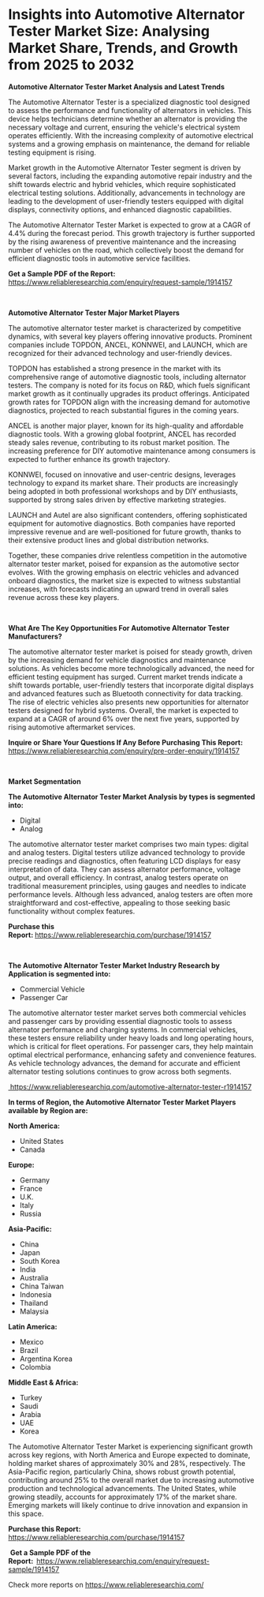 <p><h1>Insights into Automotive Alternator Tester Market Size: Analysing Market Share, Trends, and Growth from 2025 to 2032</h1></p><p><strong>Automotive Alternator Tester Market Analysis and Latest Trends</strong></p>
<p><p>The Automotive Alternator Tester is a specialized diagnostic tool designed to assess the performance and functionality of alternators in vehicles. This device helps technicians determine whether an alternator is providing the necessary voltage and current, ensuring the vehicle's electrical system operates efficiently. With the increasing complexity of automotive electrical systems and a growing emphasis on maintenance, the demand for reliable testing equipment is rising.</p><p>Market growth in the Automotive Alternator Tester segment is driven by several factors, including the expanding automotive repair industry and the shift towards electric and hybrid vehicles, which require sophisticated electrical testing solutions. Additionally, advancements in technology are leading to the development of user-friendly testers equipped with digital displays, connectivity options, and enhanced diagnostic capabilities. </p><p>The Automotive Alternator Tester Market is expected to grow at a CAGR of 4.4% during the forecast period. This growth trajectory is further supported by the rising awareness of preventive maintenance and the increasing number of vehicles on the road, which collectively boost the demand for efficient diagnostic tools in automotive service facilities.</p></p>
<p><strong>Get a Sample PDF of the Report:&nbsp;</strong> <a href="https://www.reliableresearchiq.com/enquiry/request-sample/1914157?utm_campaign=3200&utm_medium=2&utm_source=Github&utm_content=ia&utm_term=10042025&utm_id=automotive-alternator-tester">https://www.reliableresearchiq.com/enquiry/request-sample/1914157</a></p>
<p>&nbsp;</p>
<p><strong>Automotive Alternator Tester Major Market Players</strong></p>
<p><p>The automotive alternator tester market is characterized by competitive dynamics, with several key players offering innovative products. Prominent companies include TOPDON, ANCEL, KONNWEI, and LAUNCH, which are recognized for their advanced technology and user-friendly devices.</p><p>TOPDON has established a strong presence in the market with its comprehensive range of automotive diagnostic tools, including alternator testers. The company is noted for its focus on R&D, which fuels significant market growth as it continually upgrades its product offerings. Anticipated growth rates for TOPDON align with the increasing demand for automotive diagnostics, projected to reach substantial figures in the coming years.</p><p>ANCEL is another major player, known for its high-quality and affordable diagnostic tools. With a growing global footprint, ANCEL has recorded steady sales revenue, contributing to its robust market position. The increasing preference for DIY automotive maintenance among consumers is expected to further enhance its growth trajectory.</p><p>KONNWEI, focused on innovative and user-centric designs, leverages technology to expand its market share. Their products are increasingly being adopted in both professional workshops and by DIY enthusiasts, supported by strong sales driven by effective marketing strategies.</p><p>LAUNCH and Autel are also significant contenders, offering sophisticated equipment for automotive diagnostics. Both companies have reported impressive revenue and are well-positioned for future growth, thanks to their extensive product lines and global distribution networks.</p><p>Together, these companies drive relentless competition in the automotive alternator tester market, poised for expansion as the automotive sector evolves. With the growing emphasis on electric vehicles and advanced onboard diagnostics, the market size is expected to witness substantial increases, with forecasts indicating an upward trend in overall sales revenue across these key players.</p></p>
<p>&nbsp;</p>
<p><strong>What Are The Key Opportunities For Automotive Alternator Tester Manufacturers?</strong></p>
<p><p>The automotive alternator tester market is poised for steady growth, driven by the increasing demand for vehicle diagnostics and maintenance solutions. As vehicles become more technologically advanced, the need for efficient testing equipment has surged. Current market trends indicate a shift towards portable, user-friendly testers that incorporate digital displays and advanced features such as Bluetooth connectivity for data tracking. The rise of electric vehicles also presents new opportunities for alternator testers designed for hybrid systems. Overall, the market is expected to expand at a CAGR of around 6% over the next five years, supported by rising automotive aftermarket services.</p></p>
<p><strong>Inquire or Share Your Questions If Any Before Purchasing This Report:</strong> <a href="https://www.reliableresearchiq.com/enquiry/pre-order-enquiry/1914157?utm_campaign=3200&utm_medium=2&utm_source=Github&utm_content=ia&utm_term=10042025&utm_id=automotive-alternator-tester">https://www.reliableresearchiq.com/enquiry/pre-order-enquiry/1914157</a></p>
<p>&nbsp;</p>
<p><strong>Market Segmentation</strong></p>
<p><strong>The Automotive Alternator Tester Market Analysis by types is segmented into:</strong></p>
<p><ul><li>Digital</li><li>Analog</li></ul></p>
<p><p>The automotive alternator tester market comprises two main types: digital and analog testers. Digital testers utilize advanced technology to provide precise readings and diagnostics, often featuring LCD displays for easy interpretation of data. They can assess alternator performance, voltage output, and overall efficiency. In contrast, analog testers operate on traditional measurement principles, using gauges and needles to indicate performance levels. Although less advanced, analog testers are often more straightforward and cost-effective, appealing to those seeking basic functionality without complex features.</p></p>
<p><strong>Purchase this Report:&nbsp;</strong><a href="https://www.reliableresearchiq.com/purchase/1914157?utm_campaign=3200&utm_medium=2&utm_source=Github&utm_content=ia&utm_term=10042025&utm_id=automotive-alternator-tester">https://www.reliableresearchiq.com/purchase/1914157</a></p>
<p>&nbsp;</p>
<p><strong>The Automotive Alternator Tester Market Industry Research by Application is segmented into:</strong></p>
<p><ul><li>Commercial Vehicle</li><li>Passenger Car</li></ul></p>
<p><p>The automotive alternator tester market serves both commercial vehicles and passenger cars by providing essential diagnostic tools to assess alternator performance and charging systems. In commercial vehicles, these testers ensure reliability under heavy loads and long operating hours, which is critical for fleet operations. For passenger cars, they help maintain optimal electrical performance, enhancing safety and convenience features. As vehicle technology advances, the demand for accurate and efficient alternator testing solutions continues to grow across both segments.</p></p>
<p><a href="https://www.reliableresearchiq.com/automotive-alternator-tester-r1914157?utm_campaign=3200&utm_medium=2&utm_source=Github&utm_content=ia&utm_term=10042025&utm_id=automotive-alternator-tester">&nbsp;https://www.reliableresearchiq.com/automotive-alternator-tester-r1914157</a></p>
<p><strong>In terms of Region, the Automotive Alternator Tester Market Players available by Region are:</strong></p>
<p>
    <p> <strong> North America: </strong>
        <ul>
            <li>United States</li>
            <li>Canada</li>
        </ul>
        </p> 
    <p> <strong> Europe: </strong>
        <ul>
            <li>Germany</li>
            <li>France</li>
            <li>U.K.</li>
            <li>Italy</li>
            <li>Russia</li>
        </ul>
        </p> 
    <p> <strong> Asia-Pacific: </strong>
        <ul>
            <li>China</li>
            <li>Japan</li>
            <li>South Korea</li>
            <li>India</li>
            <li>Australia</li>
            <li>China Taiwan</li>
            <li>Indonesia</li>
            <li>Thailand</li>
            <li>Malaysia</li>
        </ul>
        </p> 
    <p> <strong> Latin America: </strong>
        <ul>
            <li>Mexico</li>
            <li>Brazil</li>
            <li>Argentina Korea</li>
            <li>Colombia</li>
        </ul>
        </p> 
    <p> <strong> Middle East & Africa: </strong>
        <ul>
            <li>Turkey</li>
            <li>Saudi</li>
            <li>Arabia</li>
            <li>UAE</li>
            <li>Korea</li>
        </ul>
    </p>
    </p>
<p><p>The Automotive Alternator Tester Market is experiencing significant growth across key regions, with North America and Europe expected to dominate, holding market shares of approximately 30% and 28%, respectively. The Asia-Pacific region, particularly China, shows robust growth potential, contributing around 25% to the overall market due to increasing automotive production and technological advancements. The United States, while growing steadily, accounts for approximately 17% of the market share. Emerging markets will likely continue to drive innovation and expansion in this space.</p></p>
<p><strong>Purchase this Report: </strong><a href="https://www.reliableresearchiq.com/purchase/1914157?utm_campaign=3200&utm_medium=2&utm_source=Github&utm_content=ia&utm_term=10042025&utm_id=automotive-alternator-tester">https://www.reliableresearchiq.com/purchase/1914157</a></p>
<p>&nbsp;<strong>Get a Sample PDF of the Report:&nbsp;&nbsp;</strong><a href="https://www.reliableresearchiq.com/enquiry/request-sample/1914157?utm_campaign=3200&utm_medium=2&utm_source=Github&utm_content=ia&utm_term=10042025&utm_id=automotive-alternator-tester">https://www.reliableresearchiq.com/enquiry/request-sample/1914157</a></p>
<p><strong></strong></p>
<p>Check more reports on <a href="https://www.reliableresearchiq.com/?utm_campaign=3200&utm_medium=2&utm_source=Github&utm_content=ia&utm_term=10042025&utm_id=automotive-alternator-tester">https://www.reliableresearchiq.com/</a></p>